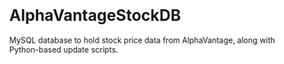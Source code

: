 # AlphaVantageStockDB
MySQL database to hold stock price data from AlphaVantage, along with Python-based update scripts.
